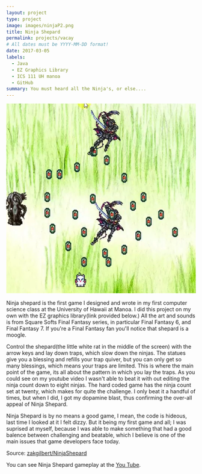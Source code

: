 ```yaml
---
layout: project
type: project
image: images/ninjaP2.png
title: Ninja Shepard
permalink: projects/vacay
# All dates must be YYYY-MM-DD format!
date: 2017-03-05
labels:
  - Java
  - EZ Graphics Library 
  - ICS 111 UH manoa
  - GitHub
summary: You must heard all the Ninja's, or else....
---
```


<img class="ui medium right floated rounded image" src="../images/ninjaP2.png">

Ninja shepard is the first game I designed and wrote in my first computer science class at the University of Hawaii at Manoa.
I did this project on my own with the EZ graphics library(link provided below.) All the art and sounds is from Square Softs Final Fantasy series, in particular Final Fantasy 6, and Final Fantasy 7. If you're a Final Fantasy fan you'll notice that shepard is a moogle.

Control the shepard(the little white rat in the middle of the screen) with the arrow keys and lay down traps, which slow down the ninjas. The statues give you a blessing and refills your trap quiver, but you can only get so many blessings, which means your traps are limited. This is where the main point of the game, its all about the pattern in which you lay the traps. As you could see on my youtube video I wasn't able to beat it with out editing the ninja count down to eight ninjas. The hard coded game has the ninja count set at twenty, which makes for quite the challenge. I only beat it a handful of times, but when I did, I got my dopamine blast, thus confirming the over-all appeal of Ninja Shepard.

Ninja Shepard is by no means a good game, I mean, the code is hideous, last time I looked at it I felt dizzy. But it being my first game and all; I was suprised at myself, because I was able to make something that had a good balence between challenging and beatable, which I believe is one of the main issues that game developers face today.

 
Source: <a href="https://github.com/zakgilbert/NinjaShepard"><i class="large github icon"></i>zakgilbert/NinjaShepard</a>

You can see Ninja Shepard gameplay at the [You Tube](https://www.youtube.com/watch?v=U4HBGTayWi0).
